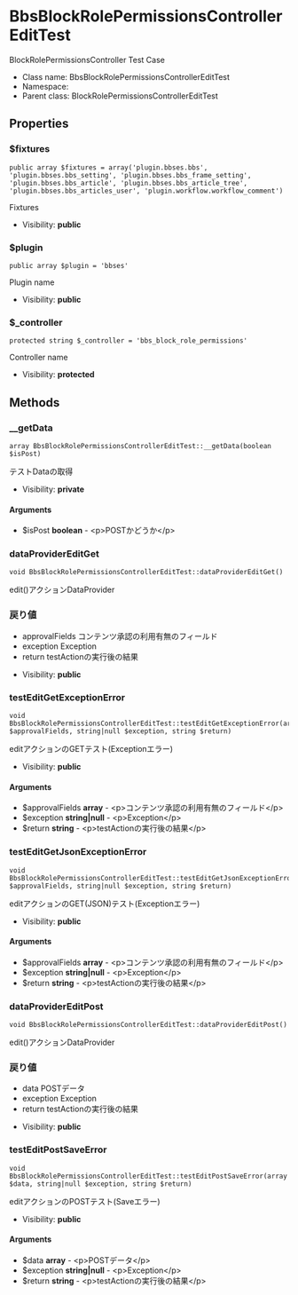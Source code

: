 BbsBlockRolePermissionsControllerEditTest
===============

BlockRolePermissionsController Test Case




* Class name: BbsBlockRolePermissionsControllerEditTest
* Namespace: 
* Parent class: BlockRolePermissionsControllerEditTest





Properties
----------


### $fixtures

    public array $fixtures = array('plugin.bbses.bbs', 'plugin.bbses.bbs_setting', 'plugin.bbses.bbs_frame_setting', 'plugin.bbses.bbs_article', 'plugin.bbses.bbs_article_tree', 'plugin.bbses.bbs_articles_user', 'plugin.workflow.workflow_comment')

Fixtures



* Visibility: **public**


### $plugin

    public array $plugin = 'bbses'

Plugin name



* Visibility: **public**


### $_controller

    protected string $_controller = 'bbs_block_role_permissions'

Controller name



* Visibility: **protected**


Methods
-------


### __getData

    array BbsBlockRolePermissionsControllerEditTest::__getData(boolean $isPost)

テストDataの取得



* Visibility: **private**


#### Arguments
* $isPost **boolean** - &lt;p&gt;POSTかどうか&lt;/p&gt;



### dataProviderEditGet

    void BbsBlockRolePermissionsControllerEditTest::dataProviderEditGet()

edit()アクションDataProvider

### 戻り値
 - approvalFields コンテンツ承認の利用有無のフィールド
 - exception Exception
 - return testActionの実行後の結果

* Visibility: **public**




### testEditGetExceptionError

    void BbsBlockRolePermissionsControllerEditTest::testEditGetExceptionError(array $approvalFields, string|null $exception, string $return)

editアクションのGETテスト(Exceptionエラー)



* Visibility: **public**


#### Arguments
* $approvalFields **array** - &lt;p&gt;コンテンツ承認の利用有無のフィールド&lt;/p&gt;
* $exception **string|null** - &lt;p&gt;Exception&lt;/p&gt;
* $return **string** - &lt;p&gt;testActionの実行後の結果&lt;/p&gt;



### testEditGetJsonExceptionError

    void BbsBlockRolePermissionsControllerEditTest::testEditGetJsonExceptionError(array $approvalFields, string|null $exception, string $return)

editアクションのGET(JSON)テスト(Exceptionエラー)



* Visibility: **public**


#### Arguments
* $approvalFields **array** - &lt;p&gt;コンテンツ承認の利用有無のフィールド&lt;/p&gt;
* $exception **string|null** - &lt;p&gt;Exception&lt;/p&gt;
* $return **string** - &lt;p&gt;testActionの実行後の結果&lt;/p&gt;



### dataProviderEditPost

    void BbsBlockRolePermissionsControllerEditTest::dataProviderEditPost()

edit()アクションDataProvider

### 戻り値
 - data POSTデータ
 - exception Exception
 - return testActionの実行後の結果

* Visibility: **public**




### testEditPostSaveError

    void BbsBlockRolePermissionsControllerEditTest::testEditPostSaveError(array $data, string|null $exception, string $return)

editアクションのPOSTテスト(Saveエラー)



* Visibility: **public**


#### Arguments
* $data **array** - &lt;p&gt;POSTデータ&lt;/p&gt;
* $exception **string|null** - &lt;p&gt;Exception&lt;/p&gt;
* $return **string** - &lt;p&gt;testActionの実行後の結果&lt;/p&gt;


